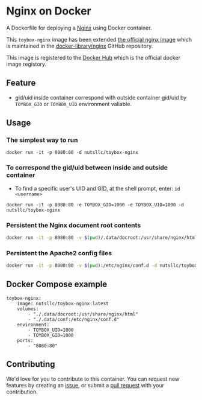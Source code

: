 # Nginx on Docker

A Dockerfile for deploying a [Nginx](https://nginx.org/) using Docker container.

This ``toybox-nginx`` image has been extended [the official nginx image](https://hub.docker.com/_/nginx/) which is maintained in the [docker-library/nginx](https://github.com/docker-library/nginx) GitHub repository.

This image is registered to the [Docker Hub](https://hub.docker.com/r/nutsllc/toybox-nginx/) which is the official docker image registory.

## Feature

* gid/uid inside container correspond with outside container gid/uid by ``TOYBOX_GID`` or ``TOYBOX_UID`` environment valiable.


## Usage

### The simplest way to run
``docker run -it -p 8080:80 -d nutsllc/toybox-nginx``

### To correspond the gid/uid between inside and outside container

* To find a specific user's UID and GID, at the shell prompt, enter: ``id <username>``

``docker run -it -p 8080:80 -e TOYBOX_GID=1000 -e TOYBOX_UID=1000 -d nutsllc/toybox-nginx``

### Persistent the Nginx document root contents
```bash
docker run -it -p 8080:80 -v $(pwd)/.data/docroot:/usr/share/nginx/html -d nutsllc/toybox-nginx
```

### Persistent the Apache2 config files
```bash
docker run -it -p 8080:80 -v $(pwd):/etc/nginx/conf.d -d nutsllc/toybox-nginx
```

## Docker Compose example
```
toybox-nginx:
	image: nutsllc/toybox-nginx:latest
	volumes:
		- "./.data/docroot:/usr/share/nginx/html"
		- "./.data/conf:/etc/nginx/conf.d"
	environment:
		- TOYBOX_UID=1000
		- TOYBOX_GID=1000
	ports:
		- "8080:80"
```

## Contributing

We'd love for you to contribute to this container. You can request new features by creating an [issue](https://github.com/nutsllc/toybox-nginx/issues), or submit a [pull request](https://github.com/nutsllc/toybox-nginx/pulls) with your contribution.